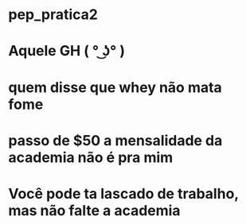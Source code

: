# pep_pratica2
# Aquele GH  ( ° ͜ʖ° )
# quem disse que whey não mata fome
# passo de $50 a mensalidade da academia não é pra mim
# Você pode ta lascado de trabalho, mas não falte a academia